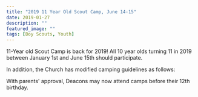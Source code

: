 ```yaml
---
title: "2019 11 Year Old Scout Camp, June 14-15"
date: 2019-01-27
description: ""
featured_image: ""
tags: [Boy Scouts, Youth]
---
```


11-Year old Scout Camp is back for 2019! All 10 year olds turning 11 in 2019 between January 1st and June 15th should participate.

In addition, the Church has modified camping guidelines as follows:

With parents' approval, Deacons may now attend camps before their 12th birthday.
